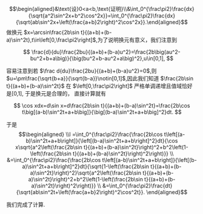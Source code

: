 
$$\begin{aligned}&\text{设}0<a<b,\text{证明}\\&\int_0^{\frac\pi2}\frac{dx}{\sqrt{a^2\sin^2x+b^2\cos^2x}}=\int_0^{\frac\pi2}\frac{dx}{\sqrt{ab\sin^2x+\left(\frac{a+b}2\right)^2\cos^2x}}.\end{aligned}$$
做换元 $x=\arcsin\frac{2b\sin t}{(a+b)+(b-a)\sin^2t},t\in\left[0,\frac\pi2\right]$,为了说明换元有意义，我们注意到

$$
\frac{d}{du}\frac{2bu}{(a+b)+(b-a)u^2}=\frac{2b\big(au^2-bu^2+b+a\big)}{\big(bu^2+b-au^2+a\big)^2},u\in[0,1],
$$

容易注意到若 $\frac d{du}\frac{2bu}{(a+b)+(b-a)u^2}=0$,则 $u=\pm\frac{\sqrt{b+a}}{\sqrt{b-a}}\notin[0,1]$,因此我们知道 $\frac{2b\sin t}{(a+b)+(b-a)\sin^2t}$ 在 $\left[0,\frac\pi2\right]$ 严格单调递增且值域恰好是[0,1], 于是换元是合理的，
 直接计算就有

$$
\cos xdx=d\sin x=d\frac{2b\sin t}{(a+b)+(b-a)\sin^2t}=\frac{2b\cos t\big[(a-b)\sin^2t+a+b\big]}{\big[(b-a)\sin^2t+a+b\big]^2}dt.
$$

于是
$$\begin{aligned}
 \\I =\int_0^{\frac\pi2}\frac{\frac{2b\cos t\left[(a-b)\sin^2t+a+b\right]}{\left[(b-a)\sin^2t+a+b\right]^2}dt}{\cos x\sqrt{a^2\left(\frac{2b\sin t}{(a+b)+(b-a)\sin^2t}\right)^2+b^2\left(1-\left(\frac{2b\sin t}{(a+b)+(b-a)\sin^2t}\right)^2\right)}}  \\
&=\int_0^{\frac\pi2}\frac{\frac{2b\cos t\left[(a-b)\sin^2t+a+b\right]}{\left[(b-a)\sin^2t+a+b\right]^2}dt}{\sqrt{1-\left(\frac{2b\sin t}{(a+b)+(b-a)\sin^2t}\right)^2}\sqrt{a^2\left(\frac{2b\sin t}{(a+b)+(b-a)\sin^2t}\right)^2+b^2\left(1-\left(\frac{2b\sin t}{(a+b)+(b-a)\sin^2t}\right)^2\right)}} \\
&=\int_0^{\frac\pi2}\frac{dt}{\sqrt{ab\sin^2t+\left(\frac{a+b}2\right)^2\cos^2t}}.
\end{aligned}$$


我们完成了计算.
